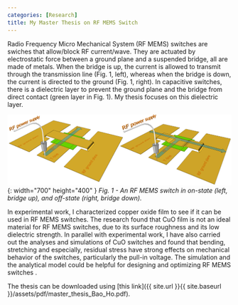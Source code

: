 ```yaml
---
categories: [Research]
title: My Master Thesis on RF MEMS Switch
---
```


Radio Frequency Micro Mechanical System (RF MEMS) switches are swiches that allow/block RF current/wave. They are actuated by electrostatic force between a ground plane and a suspended bridge, all are made of metals. When the bridge is up, the current is allowed to transmit through the transmission line (Fig. 1, left), whereas when the bridge is down, the current is directed to the ground (Fig. 1, right). In capacitive switches, there is a dielectric layer to prevent the ground plane and the bridge from direct contact (green layer in Fig. 1). My thesis focuses on this dielectric layer.

![Sketch of RM MEMS switches](/assets/img/physics/sketch_rf_mems_switch.png){: width="700" height="400" }
_Fig. 1 - An RF MEMS switch in on-state (left, bridge up), and off-state (right, bridge down)._

In experimental work, I characterized copper oxide film to see if it can be used in RF MEMS switches. The research found that CuO film is not an ideal material for RF MEMS switches, due to its surface roughness and its low dielectric strength. In parallel with experimental work, I have also carried out the analyses and simulations of CuO switches and found that bending, stretching and especially, residual stress have strong effects on mechanical behavior of the switches, particularly the pull-in voltage. The simulation and the analytical model could be helpful for designing and optimizing RF MEMS switches .

The thesis can be downloaded using [this link]({{ site.url }}{{ site.baseurl }}/assets/pdf/master_thesis_Bao_Ho.pdf).
